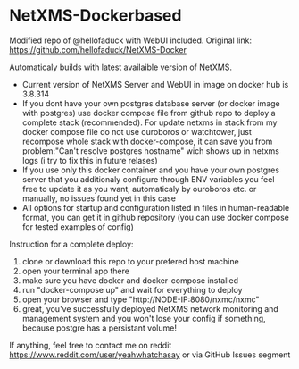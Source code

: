 # NetXMS-Dockerbased

Modified repo of @hellofaduck with WebUI included.
Original link: https://github.com/hellofaduck/NetXMS-Docker

Automaticaly builds with latest availaible version of NetXMS. 
- Current version of NetXMS Server and WebUI in image on docker hub is 3.8.314
- If you dont have your own postgres database server (or docker image with postgres) use docker compose file from github repo to deploy a complete stack (recommended). For update netxms in stack from my docker compose file do not use ouroboros or watchtower, just recompose whole stack with docker-compose, it can save you from problem:"Can't resolve postgres hostname" wich shows up in netxms logs (i try to fix this in future relases)
- If you use only this docker container and you have your own postgres server that you additionaly configure through ENV variables you feel free to update it as you want, automaticaly by ouroboros etc. or manually, no issues found yet in this case
- All options for startup and configuration listed in files in human-readable format, you can get it in github repository (you can use docker compose for tested examples of config)

Instruction for a complete deploy:
1) clone or download this repo to your prefered host machine
2) open your terminal app there
3) make sure you have docker and docker-compose installed
4) run "docker-compose up" and wait for everything to deploy
5) open your browser and type "http://NODE-IP:8080/nxmc/nxmc"
6) great, you've successfully deployed NetXMS network monitoring and management system and you won't lose your config if something, because postgre has a persistant volume!

If anything, feel free to contact me on reddit https://www.reddit.com/user/yeahwhatchasay or via GitHub Issues segment

